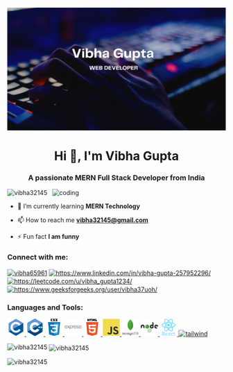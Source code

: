![logo](https://github.com/vibha32145/vibha32145/blob/main/Github%20background.png)

<h1 align="center">Hi 👋, I'm Vibha Gupta</h1>
<h3 align="center">A passionate MERN Full Stack Developer from India</h3>

<img align = "right" alt="coding" width="400" src="https://encrypted-tbn0.gstatic.com/images?q=tbn:ANd9GcRIqAIcTGW6YrRYLpt1wKmAmhOdRIT2TR2hWQ&s">
<p align="left"> <img src="https://komarev.com/ghpvc/?username=vibha32145&label=Profile%20views&color=0e75b6&style=flat" alt="vibha32145" /> </p>

- 🌱 I’m currently learning **MERN Technology**

- 📫 How to reach me **vibha32145@gmail.com**

- ⚡ Fun fact **I am funny**

<h3 align="left">Connect with me:</h3>
<p align="left">
<a href="https://twitter.com/vibha65961" target="blank"><img align="center" src="https://raw.githubusercontent.com/rahuldkjain/github-profile-readme-generator/master/src/images/icons/Social/twitter.svg" alt="vibha65961" height="30" width="40" /></a>
<a href="https://linkedin.com/in/https://www.linkedin.com/in/vibha-gupta-257952296/" target="blank"><img align="center" src="https://raw.githubusercontent.com/rahuldkjain/github-profile-readme-generator/master/src/images/icons/Social/linked-in-alt.svg" alt="https://www.linkedin.com/in/vibha-gupta-257952296/" height="30" width="40" /></a>
<a href="https://www.leetcode.com/https://leetcode.com/u/vibha_gupta1234/" target="blank"><img align="center" src="https://raw.githubusercontent.com/rahuldkjain/github-profile-readme-generator/master/src/images/icons/Social/leet-code.svg" alt="https://leetcode.com/u/vibha_gupta1234/" height="30" width="40" /></a>
<a href="https://auth.geeksforgeeks.org/user/https://www.geeksforgeeks.org/user/vibha37uoh/" target="blank"><img align="center" src="https://raw.githubusercontent.com/rahuldkjain/github-profile-readme-generator/master/src/images/icons/Social/geeks-for-geeks.svg" alt="https://www.geeksforgeeks.org/user/vibha37uoh/" height="30" width="40" /></a>
</p>

<h3 align="left">Languages and Tools:</h3>
<p align="left"> <a href="https://www.cprogramming.com/" target="_blank" rel="noreferrer"> <img src="https://raw.githubusercontent.com/devicons/devicon/master/icons/c/c-original.svg" alt="c" width="40" height="40"/> </a> <a href="https://www.w3schools.com/cpp/" target="_blank" rel="noreferrer"> <img src="https://raw.githubusercontent.com/devicons/devicon/master/icons/cplusplus/cplusplus-original.svg" alt="cplusplus" width="40" height="40"/> </a> <a href="https://www.w3schools.com/css/" target="_blank" rel="noreferrer"> <img src="https://raw.githubusercontent.com/devicons/devicon/master/icons/css3/css3-original-wordmark.svg" alt="css3" width="40" height="40"/> </a> <a href="https://expressjs.com" target="_blank" rel="noreferrer"> <img src="https://raw.githubusercontent.com/devicons/devicon/master/icons/express/express-original-wordmark.svg" alt="express" width="40" height="40"/> </a> <a href="https://www.w3.org/html/" target="_blank" rel="noreferrer"> <img src="https://raw.githubusercontent.com/devicons/devicon/master/icons/html5/html5-original-wordmark.svg" alt="html5" width="40" height="40"/> </a> <a href="https://developer.mozilla.org/en-US/docs/Web/JavaScript" target="_blank" rel="noreferrer"> <img src="https://raw.githubusercontent.com/devicons/devicon/master/icons/javascript/javascript-original.svg" alt="javascript" width="40" height="40"/> </a> <a href="https://www.mongodb.com/" target="_blank" rel="noreferrer"> <img src="https://raw.githubusercontent.com/devicons/devicon/master/icons/mongodb/mongodb-original-wordmark.svg" alt="mongodb" width="40" height="40"/> </a> <a href="https://nodejs.org" target="_blank" rel="noreferrer"> <img src="https://raw.githubusercontent.com/devicons/devicon/master/icons/nodejs/nodejs-original-wordmark.svg" alt="nodejs" width="40" height="40"/> </a> <a href="https://reactjs.org/" target="_blank" rel="noreferrer"> <img src="https://raw.githubusercontent.com/devicons/devicon/master/icons/react/react-original-wordmark.svg" alt="react" width="40" height="40"/> </a> <a href="https://tailwindcss.com/" target="_blank" rel="noreferrer"> <img src="https://www.vectorlogo.zone/logos/tailwindcss/tailwindcss-icon.svg" alt="tailwind" width="40" height="40"/> </a> </p>

<p><img align="left" src="https://github-readme-stats.vercel.app/api/top-langs?username=vibha32145&show_icons=true&locale=en&layout=compact" alt="vibha32145" /></p>

<p>&nbsp;<img align="center" src="https://github-readme-stats.vercel.app/api?username=vibha32145&show_icons=true&locale=en" alt="vibha32145" /></p>

<p><img align="center" src="https://github-readme-streak-stats.herokuapp.com/?user=vibha32145&" alt="vibha32145" /></p>

<!---
vibha32145/vibha32145 is a ✨ special ✨ repository because its `README.md` (this file) appears on your GitHub profile.
You can click the Preview link to take a look at your changes.
--->
